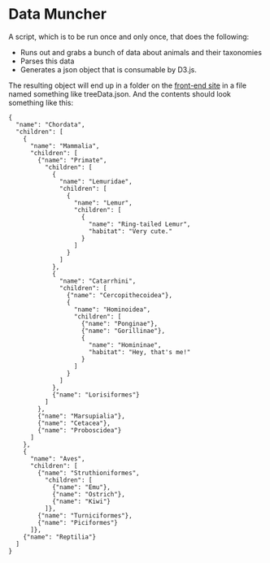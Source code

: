 # Data Muncher

A script, which is to be run once and only once, that does the following:

- Runs out and grabs a bunch of data about animals and their taxonomies
- Parses this data
- Generates a json object that is consumable by D3.js. 

The resulting object will end up in a folder on the [front-end site](https://github.com/TelegraphMoarInterstices/front-end) in a file named something like treeData.json. And the contents should look something like this:

```
{
  "name": "Chordata",
  "children": [
    {
      "name": "Mammalia",
      "children": [
        {"name": "Primate",
          "children": [
            {
              "name": "Lemuridae",
              "children": [
                {
                  "name": "Lemur",
                  "children": [
                    {
                      "name": "Ring-tailed Lemur",
                      "habitat": "Very cute."
                    }
                  ]
                }
              ]
            },
            {
              "name": "Catarrhini",
              "children": [
                {"name": "Cercopithecoidea"},
                {
                  "name": "Hominoidea",
                  "children": [
                    {"name": "Ponginae"},
                    {"name": "Gorillinae"},
                    {
                      "name": "Homininae",
                      "habitat": "Hey, that's me!"
                    }
                  ]
                }
              ]
            },
            {"name": "Lorisiformes"}
          ]
        },
        {"name": "Marsupialia"},
        {"name": "Cetacea"},
        {"name": "Proboscidea"}
      ]
    },
    {
      "name": "Aves",
      "children": [
        {"name": "Struthioniformes",
          "children": [
            {"name": "Emu"},
            {"name": "Ostrich"},
            {"name": "Kiwi"}
          ]},
        {"name": "Turniciformes"},
        {"name": "Piciformes"}
      ]},
    {"name": "Reptilia"}
  ]
}

```

